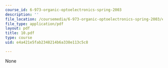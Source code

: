 ```yaml
---
course_id: 6-973-organic-optoelectronics-spring-2003
description: ''
file_location: /coursemedia/6-973-organic-optoelectronics-spring-2003/e4a421e5fab2348214b6a338e113c5c8_10.pdf
file_type: application/pdf
layout: pdf
title: 10.pdf
type: course
uid: e4a421e5fab2348214b6a338e113c5c8

---
```

None
